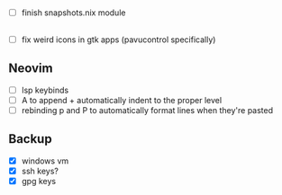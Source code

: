 #

- [ ] finish snapshots.nix module

##

- [ ] fix weird icons in gtk apps (pavucontrol specifically)

## Neovim

- [ ] lsp keybinds
- [ ] A to append + automatically indent to the proper level
- [ ] rebinding p and P to automatically format lines when they're pasted

## Backup

- [x] windows vm
- [x] ssh keys?
- [x] gpg keys
